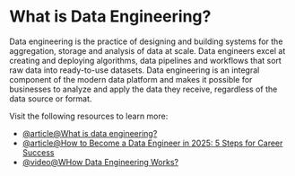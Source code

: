# What is Data Engineering?

Data engineering is the practice of designing and building systems for the aggregation, storage and analysis of data at scale. Data engineers excel at creating and deploying algorithms, data pipelines and workflows that sort raw data into ready-to-use datasets. Data engineering is an integral component of the modern data platform and makes it possible for businesses to analyze and apply the data they receive, regardless of the data source or format.

Visit the following resources to learn more:

- [@article@What is data engineering?](https://www.ibm.com/think/topics/data-engineering)
- [@article@How to Become a Data Engineer in 2025: 5 Steps for Career Success](https://www.datacamp.com/blog/how-to-become-a-data-engineer)
- [@video@WHow Data Engineering Works?](https://www.youtube.com/watch?v=qWru-b6m030)